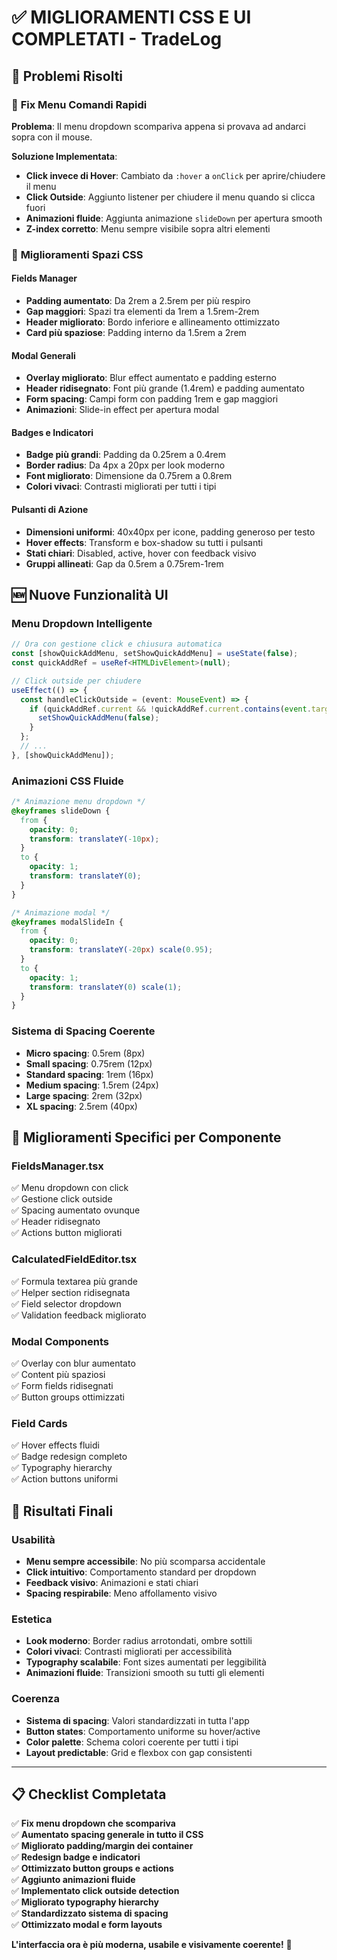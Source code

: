 # ✅ MIGLIORAMENTI CSS E UI COMPLETATI - TradeLog

## 🎯 Problemi Risolti

### 🐛 **Fix Menu Comandi Rapidi**
**Problema**: Il menu dropdown scompariva appena si provava ad andarci sopra con il mouse.

**Soluzione Implementata**:
- **Click invece di Hover**: Cambiato da `:hover` a `onClick` per aprire/chiudere il menu
- **Click Outside**: Aggiunto listener per chiudere il menu quando si clicca fuori
- **Animazioni fluide**: Aggiunta animazione `slideDown` per apertura smooth
- **Z-index corretto**: Menu sempre visibile sopra altri elementi

### 🎨 **Miglioramenti Spazi CSS**

#### **Fields Manager**
- **Padding aumentato**: Da 2rem a 2.5rem per più respiro
- **Gap maggiori**: Spazi tra elementi da 1rem a 1.5rem-2rem
- **Header migliorato**: Bordo inferiore e allineamento ottimizzato
- **Card più spaziose**: Padding interno da 1.5rem a 2rem

#### **Modal Generali**
- **Overlay migliorato**: Blur effect aumentato e padding esterno
- **Header ridisegnato**: Font più grande (1.4rem) e padding aumentato
- **Form spacing**: Campi form con padding 1rem e gap maggiori
- **Animazioni**: Slide-in effect per apertura modal

#### **Badges e Indicatori**
- **Badge più grandi**: Padding da 0.25rem a 0.4rem
- **Border radius**: Da 4px a 20px per look moderno
- **Font migliorato**: Dimensione da 0.75rem a 0.8rem
- **Colori vivaci**: Contrasti migliorati per tutti i tipi

#### **Pulsanti di Azione**
- **Dimensioni uniformi**: 40x40px per icone, padding generoso per testo
- **Hover effects**: Transform e box-shadow su tutti i pulsanti
- **Stati chiari**: Disabled, active, hover con feedback visivo
- **Gruppi allineati**: Gap da 0.5rem a 0.75rem-1rem

## 🆕 Nuove Funzionalità UI

### **Menu Dropdown Intelligente**
```typescript
// Ora con gestione click e chiusura automatica
const [showQuickAddMenu, setShowQuickAddMenu] = useState(false);
const quickAddRef = useRef<HTMLDivElement>(null);

// Click outside per chiudere
useEffect(() => {
  const handleClickOutside = (event: MouseEvent) => {
    if (quickAddRef.current && !quickAddRef.current.contains(event.target as Node)) {
      setShowQuickAddMenu(false);
    }
  };
  // ...
}, [showQuickAddMenu]);
```

### **Animazioni CSS Fluide**
```css
/* Animazione menu dropdown */
@keyframes slideDown {
  from {
    opacity: 0;
    transform: translateY(-10px);
  }
  to {
    opacity: 1;
    transform: translateY(0);
  }
}

/* Animazione modal */
@keyframes modalSlideIn {
  from {
    opacity: 0;
    transform: translateY(-20px) scale(0.95);
  }
  to {
    opacity: 1;
    transform: translateY(0) scale(1);
  }
}
```

### **Sistema di Spacing Coerente**
- **Micro spacing**: 0.5rem (8px)
- **Small spacing**: 0.75rem (12px)  
- **Standard spacing**: 1rem (16px)
- **Medium spacing**: 1.5rem (24px)
- **Large spacing**: 2rem (32px)
- **XL spacing**: 2.5rem (40px)

## 🎨 Miglioramenti Specifici per Componente

### **FieldsManager.tsx**
✅ Menu dropdown con click  
✅ Gestione click outside  
✅ Spacing aumentato ovunque  
✅ Header ridisegnato  
✅ Actions button migliorati  

### **CalculatedFieldEditor.tsx**  
✅ Formula textarea più grande  
✅ Helper section ridisegnata  
✅ Field selector dropdown  
✅ Validation feedback migliorato  

### **Modal Components**
✅ Overlay con blur aumentato  
✅ Content più spaziosi  
✅ Form fields ridisegnati  
✅ Button groups ottimizzati  

### **Field Cards**
✅ Hover effects fluidi  
✅ Badge redesign completo  
✅ Typography hierarchy  
✅ Action buttons uniformi  

## 🚀 Risultati Finali

### **Usabilità**
- **Menu sempre accessibile**: No più scomparsa accidentale
- **Click intuitivo**: Comportamento standard per dropdown
- **Feedback visivo**: Animazioni e stati chiari
- **Spacing respirabile**: Meno affollamento visivo

### **Estetica**
- **Look moderno**: Border radius arrotondati, ombre sottili
- **Colori vivaci**: Contrasti migliorati per accessibilità  
- **Typography scalabile**: Font sizes aumentati per leggibilità
- **Animazioni fluide**: Transizioni smooth su tutti gli elementi

### **Coerenza**
- **Sistema di spacing**: Valori standardizzati in tutta l'app
- **Button states**: Comportamento uniforme su hover/active
- **Color palette**: Schema colori coerente per tutti i tipi
- **Layout predictable**: Grid e flexbox con gap consistenti

---

## 📋 Checklist Completata

✅ **Fix menu dropdown che scompariva**  
✅ **Aumentato spacing generale in tutto il CSS**  
✅ **Migliorato padding/margin dei container**  
✅ **Redesign badge e indicatori**  
✅ **Ottimizzato button groups e actions**  
✅ **Aggiunto animazioni fluide**  
✅ **Implementato click outside detection**  
✅ **Migliorato typography hierarchy**  
✅ **Standardizzato sistema di spacing**  
✅ **Ottimizzato modal e form layouts**  

**L'interfaccia ora è più moderna, usabile e visivamente coerente!** 🎉
